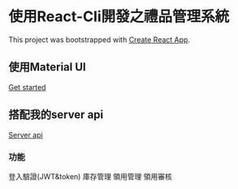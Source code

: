 # 使用React-Cli開發之禮品管理系統
This project was bootstrapped with [Create React App](https://github.com/facebook/create-react-app).
## 使用Material UI
[Get started](https://mui.com/)
## 搭配我的server api
[Server api](https://github.com/Yen-An/myserverapi)
### 功能
登入驗證(JWT&token)
庫存管理
領用管理
領用審核
